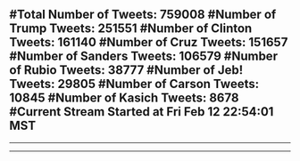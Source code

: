 #Total Number of Tweets: 759008 
#Number of Trump Tweets: 251551
#Number of Clinton Tweets: 161140
#Number of Cruz Tweets: 151657
#Number of Sanders Tweets: 106579
#Number of Rubio Tweets: 38777
#Number of Jeb! Tweets: 29805
#Number of Carson Tweets: 10845
#Number of Kasich Tweets: 8678
#Current Stream Started at Fri Feb 12 22:54:01 MST
---
---
---
